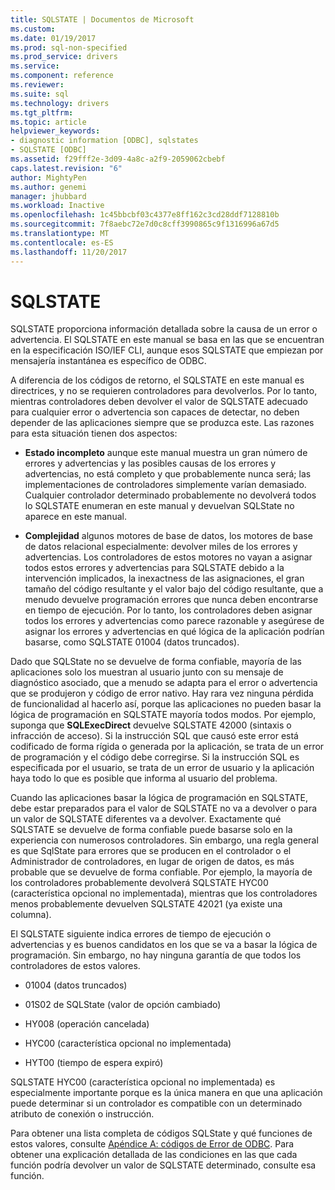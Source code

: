 ```yaml
---
title: SQLSTATE | Documentos de Microsoft
ms.custom: 
ms.date: 01/19/2017
ms.prod: sql-non-specified
ms.prod_service: drivers
ms.service: 
ms.component: reference
ms.reviewer: 
ms.suite: sql
ms.technology: drivers
ms.tgt_pltfrm: 
ms.topic: article
helpviewer_keywords:
- diagnostic information [ODBC], sqlstates
- SQLSTATE [ODBC]
ms.assetid: f29fff2e-3d09-4a8c-a2f9-2059062cbebf
caps.latest.revision: "6"
author: MightyPen
ms.author: genemi
manager: jhubbard
ms.workload: Inactive
ms.openlocfilehash: 1c45bbcbf03c4377e8ff162c3cd28ddf7128810b
ms.sourcegitcommit: 7f8aebc72e7d0c8cff3990865c9f1316996a67d5
ms.translationtype: MT
ms.contentlocale: es-ES
ms.lasthandoff: 11/20/2017
---
```

# <a name="sqlstates"></a>SQLSTATE
SQLSTATE proporciona información detallada sobre la causa de un error o advertencia. El SQLSTATE en este manual se basa en las que se encuentran en la especificación ISO/IEF CLI, aunque esos SQLSTATE que empiezan por mensajería instantánea es específico de ODBC.  
  
 A diferencia de los códigos de retorno, el SQLSTATE en este manual es directrices, y no se requieren controladores para devolverlos. Por lo tanto, mientras controladores deben devolver el valor de SQLSTATE adecuado para cualquier error o advertencia son capaces de detectar, no deben depender de las aplicaciones siempre que se produzca este. Las razones para esta situación tienen dos aspectos:  
  
-   **Estado incompleto** aunque este manual muestra un gran número de errores y advertencias y las posibles causas de los errores y advertencias, no está completo y que probablemente nunca será; las implementaciones de controladores simplemente varían demasiado. Cualquier controlador determinado probablemente no devolverá todos lo SQLSTATE enumeran en este manual y devuelvan SQLState no aparece en este manual.  
  
-   **Complejidad** algunos motores de base de datos, los motores de base de datos relacional especialmente: devolver miles de los errores y advertencias. Los controladores de estos motores no vayan a asignar todos estos errores y advertencias para SQLSTATE debido a la intervención implicados, la inexactness de las asignaciones, el gran tamaño del código resultante y el valor bajo del código resultante, que a menudo devuelve programación errores que nunca deben encontrarse en tiempo de ejecución. Por lo tanto, los controladores deben asignar todos los errores y advertencias como parece razonable y asegúrese de asignar los errores y advertencias en qué lógica de la aplicación podrían basarse, como SQLSTATE 01004 (datos truncados).  
  
 Dado que SQLState no se devuelve de forma confiable, mayoría de las aplicaciones solo los muestran al usuario junto con su mensaje de diagnóstico asociado, que a menudo se adapta para el error o advertencia que se produjeron y código de error nativo. Hay rara vez ninguna pérdida de funcionalidad al hacerlo así, porque las aplicaciones no pueden basar la lógica de programación en SQLSTATE mayoría todos modos. Por ejemplo, suponga que **SQLExecDirect** devuelve SQLSTATE 42000 (sintaxis o infracción de acceso). Si la instrucción SQL que causó este error está codificado de forma rígida o generada por la aplicación, se trata de un error de programación y el código debe corregirse. Si la instrucción SQL es especificada por el usuario, se trata de un error de usuario y la aplicación haya todo lo que es posible que informa al usuario del problema.  
  
 Cuando las aplicaciones basar la lógica de programación en SQLSTATE, debe estar preparados para el valor de SQLSTATE no va a devolver o para un valor de SQLSTATE diferentes va a devolver. Exactamente qué SQLSTATE se devuelve de forma confiable puede basarse solo en la experiencia con numerosos controladores. Sin embargo, una regla general es que SqlState para errores que se producen en el controlador o el Administrador de controladores, en lugar de origen de datos, es más probable que se devuelve de forma confiable. Por ejemplo, la mayoría de los controladores probablemente devolverá SQLSTATE HYC00 (característica opcional no implementada), mientras que los controladores menos probablemente devuelven SQLSTATE 42021 (ya existe una columna).  
  
 El SQLSTATE siguiente indica errores de tiempo de ejecución o advertencias y es buenos candidatos en los que se va a basar la lógica de programación. Sin embargo, no hay ninguna garantía de que todos los controladores de estos valores.  
  
-   01004 (datos truncados)  
  
-   01S02 de SQLState (valor de opción cambiado)  
  
-   HY008 (operación cancelada)  
  
-   HYC00 (característica opcional no implementada)  
  
-   HYT00 (tiempo de espera expiró)  
  
 SQLSTATE HYC00 (característica opcional no implementada) es especialmente importante porque es la única manera en que una aplicación puede determinar si un controlador es compatible con un determinado atributo de conexión o instrucción.  
  
 Para obtener una lista completa de códigos SQLState y qué funciones de estos valores, consulte [Apéndice A: códigos de Error de ODBC](../../../odbc/reference/appendixes/appendix-a-odbc-error-codes.md). Para obtener una explicación detallada de las condiciones en las que cada función podría devolver un valor de SQLSTATE determinado, consulte esa función.
